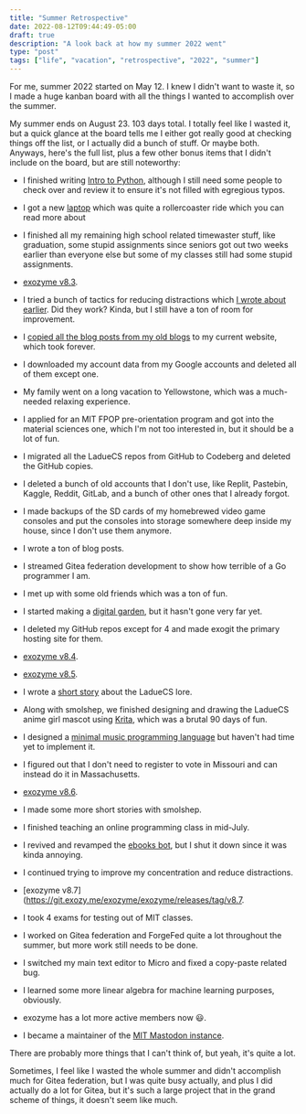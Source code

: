 ```yaml
---
title: "Summer Retrospective"
date: 2022-08-12T09:44:49-05:00
draft: true
description: "A look back at how my summer 2022 went"
type: "post"
tags: ["life", "vacation", "retrospective", "2022", "summer"]
---
```



For me, summer 2022 started on May 12. I knew I didn't want to waste it, so I made a huge kanban board with all the things I wanted to accomplish over the summer.

My summer ends on August 23. 103 days total. I totally feel like I wasted it, but a quick glance at the board tells me I either got really good at checking things off the list, or I actually did a bunch of stuff. Or maybe both. Anyways, here's the full list, plus a few other bonus items that I didn't include on the board, but are still noteworthy:

- I finished writing [Intro to Python](https://codeberg.org/LadueCS/Intro-to-Python), although I still need some people to check over and review it to ensure it's not filled with egregious typos.

- I got a new [laptop](/posts/laptopia) which was quite a rollercoaster ride which you can read more about

- I finished all my remaining high school related timewaster stuff, like graduation, some stupid assignments since seniors got out two weeks earlier than everyone else but some of my classes still had some stupid assignments.

- [exozyme v8.3](https://git.exozy.me/exozyme/exozyme/releases/tag/v8.3).

- I tried a bunch of tactics for reducing distractions which [I wrote about earlier](effectiveness-physical-notebook). Did they work? Kinda, but I still have a ton of room for improvement.

- I [copied all the blog posts from my old blogs](https://git.exozy.me/Ta180m/website/issues/1) to my current website, which took forever.

- I downloaded my account data from my Google accounts and deleted all of them except one.

- My family went on a long vacation to Yellowstone, which was a much-needed relaxing experience.

- I applied for an MIT FPOP pre-orientation program and got into the material sciences one, which I'm not too interested in, but it should be a lot of fun.

- I migrated all the LadueCS repos from GitHub to Codeberg and deleted the GitHub copies.

- I deleted a bunch of old accounts that I don't use, like Replit, Pastebin, Kaggle, Reddit, GitLab, and a bunch of other ones that I already forgot.

- I made backups of the SD cards of my homebrewed video game consoles and put the consoles into storage somewhere deep inside my house, since I don't use them anymore.

- I wrote a ton of blog posts.

- I streamed Gitea federation development to show how terrible of a Go programmer I am.

- I met up with some old friends which was a ton of fun.

- I started making a [digital garden](https://git.exozy.me/Ta180m/DAG), but it hasn't gone very far yet.

- I deleted my GitHub repos except for 4 and made exogit the primary hosting site for them.

- [exozyme v8.4](https://git.exozy.me/exozyme/exozyme/releases/tag/v8.4).

- [exozyme v8.5](https://git.exozy.me/exozyme/exozyme/releases/tag/v8.5).

- I wrote a [short story](/posts/hitchhikers-guide-to-arch-linux) about the LadueCS lore.

- Along with smolshep, we finished designing and drawing the LadueCS anime girl mascot using [Krita](	/posts/thinkpads-anime-apt-moo), which was a brutal 90 days of fun.

- I designed a [minimal music programming language](https://git.exozy.me/Ta180m/M) but haven't had time yet to implement it.

- I figured out that I don't need to register to vote in Missouri and can instead do it in Massachusetts.

- [exozyme v8.6](https://git.exozy.me/exozyme/exozyme/releases/tag/v8.6).

- I made some more short stories with smolshep.

- I finished teaching an online programming class in mid-July.

- I revived and revamped the [ebooks bot](https://git.exozy.me/Ta180m/ebooks), but I shut it down since it was kinda annoying.

- I continued trying to improve my concentration and reduce distractions.

- [exozyme v8.7](https://git.exozy.me/exozyme/exozyme/releases/tag/v8.7.

- I took 4 exams for testing out of MIT classes.

- I worked on Gitea federation and ForgeFed quite a lot throughout the summer, but more work still needs to be done.

- I switched my main text editor to Micro and fixed a copy-paste related bug.

- I learned some more linear algebra for machine learning purposes, obviously.

- exozyme has a lot more active members now 😃.

- I became a maintainer of the [MIT Mastodon instance](https://mastodon.mit.edu).

There are probably more things that I can't think of, but yeah, it's quite a lot.

Sometimes, I feel like I wasted the whole summer and didn't accomplish much for Gitea federation, but I was quite busy actually, and plus I did actually do a lot for Gitea, but it's such a large project that in the grand scheme of things, it doesn't seem like much.


